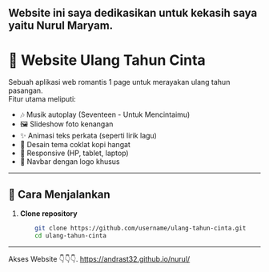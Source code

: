 ## Website ini saya dedikasikan untuk kekasih saya yaitu Nurul Maryam.

# 💌 Website Ulang Tahun Cinta

Sebuah aplikasi web romantis 1 page untuk merayakan ulang tahun pasangan.  
Fitur utama meliputi:

-   🎶 Musik autoplay (Seventeen - Untuk Mencintaimu)
-   🖼️ Slideshow foto kenangan
-   ✨ Animasi teks perkata (seperti lirik lagu)
-   🎨 Desain tema coklat kopi hangat
-   📱 Responsive (HP, tablet, laptop)
-   🧡 Navbar dengan logo khusus

---

## 🚀 Cara Menjalankan

1. **Clone repository**
    ```bash
        git clone https://github.com/username/ulang-tahun-cinta.git
        cd ulang-tahun-cinta
    ```
---

Akses Website 👇👇👇.
https://andrast32.github.io/nurul/